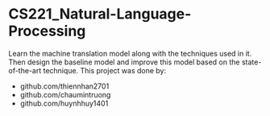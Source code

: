 # CS221_Natural-Language-Processing

Learn the machine translation model along with the techniques used in it. Then design the baseline model and improve this model based on the state-of-the-art technique.
This project was done by:
  - github.com/thiennhan2701
  - github.com/chaumintruong
  - github.com/huynhhuy1401

